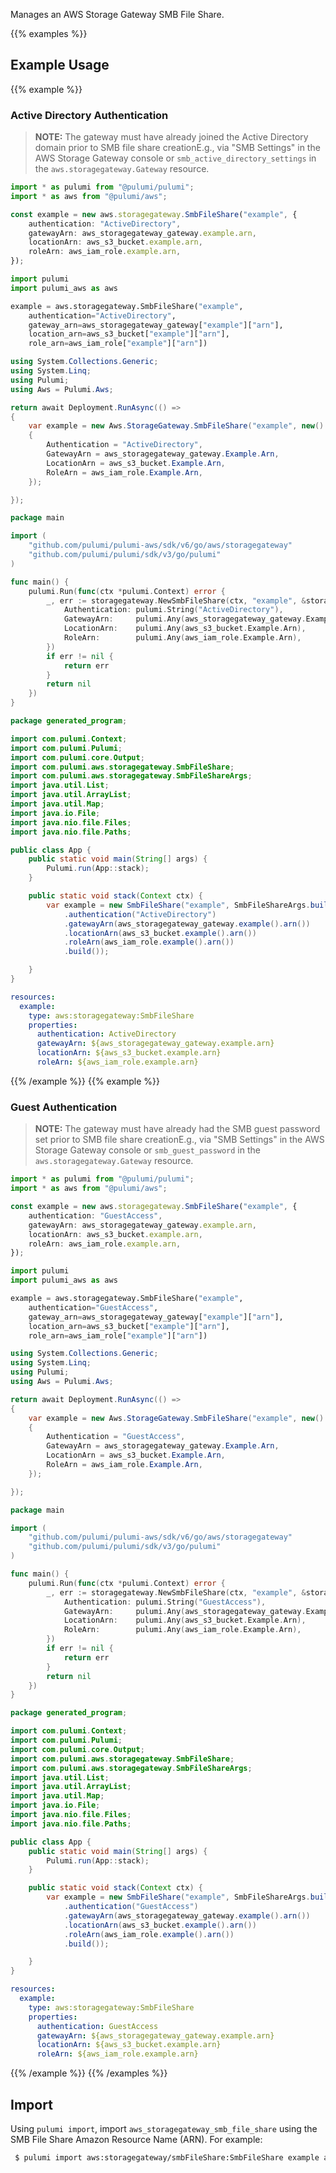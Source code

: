 Manages an AWS Storage Gateway SMB File Share.

{{% examples %}}
## Example Usage
{{% example %}}
### Active Directory Authentication

> **NOTE:** The gateway must have already joined the Active Directory domain prior to SMB file share creationE.g., via "SMB Settings" in the AWS Storage Gateway console or `smb_active_directory_settings` in the `aws.storagegateway.Gateway` resource.

```typescript
import * as pulumi from "@pulumi/pulumi";
import * as aws from "@pulumi/aws";

const example = new aws.storagegateway.SmbFileShare("example", {
    authentication: "ActiveDirectory",
    gatewayArn: aws_storagegateway_gateway.example.arn,
    locationArn: aws_s3_bucket.example.arn,
    roleArn: aws_iam_role.example.arn,
});
```
```python
import pulumi
import pulumi_aws as aws

example = aws.storagegateway.SmbFileShare("example",
    authentication="ActiveDirectory",
    gateway_arn=aws_storagegateway_gateway["example"]["arn"],
    location_arn=aws_s3_bucket["example"]["arn"],
    role_arn=aws_iam_role["example"]["arn"])
```
```csharp
using System.Collections.Generic;
using System.Linq;
using Pulumi;
using Aws = Pulumi.Aws;

return await Deployment.RunAsync(() => 
{
    var example = new Aws.StorageGateway.SmbFileShare("example", new()
    {
        Authentication = "ActiveDirectory",
        GatewayArn = aws_storagegateway_gateway.Example.Arn,
        LocationArn = aws_s3_bucket.Example.Arn,
        RoleArn = aws_iam_role.Example.Arn,
    });

});
```
```go
package main

import (
	"github.com/pulumi/pulumi-aws/sdk/v6/go/aws/storagegateway"
	"github.com/pulumi/pulumi/sdk/v3/go/pulumi"
)

func main() {
	pulumi.Run(func(ctx *pulumi.Context) error {
		_, err := storagegateway.NewSmbFileShare(ctx, "example", &storagegateway.SmbFileShareArgs{
			Authentication: pulumi.String("ActiveDirectory"),
			GatewayArn:     pulumi.Any(aws_storagegateway_gateway.Example.Arn),
			LocationArn:    pulumi.Any(aws_s3_bucket.Example.Arn),
			RoleArn:        pulumi.Any(aws_iam_role.Example.Arn),
		})
		if err != nil {
			return err
		}
		return nil
	})
}
```
```java
package generated_program;

import com.pulumi.Context;
import com.pulumi.Pulumi;
import com.pulumi.core.Output;
import com.pulumi.aws.storagegateway.SmbFileShare;
import com.pulumi.aws.storagegateway.SmbFileShareArgs;
import java.util.List;
import java.util.ArrayList;
import java.util.Map;
import java.io.File;
import java.nio.file.Files;
import java.nio.file.Paths;

public class App {
    public static void main(String[] args) {
        Pulumi.run(App::stack);
    }

    public static void stack(Context ctx) {
        var example = new SmbFileShare("example", SmbFileShareArgs.builder()        
            .authentication("ActiveDirectory")
            .gatewayArn(aws_storagegateway_gateway.example().arn())
            .locationArn(aws_s3_bucket.example().arn())
            .roleArn(aws_iam_role.example().arn())
            .build());

    }
}
```
```yaml
resources:
  example:
    type: aws:storagegateway:SmbFileShare
    properties:
      authentication: ActiveDirectory
      gatewayArn: ${aws_storagegateway_gateway.example.arn}
      locationArn: ${aws_s3_bucket.example.arn}
      roleArn: ${aws_iam_role.example.arn}
```
{{% /example %}}
{{% example %}}
### Guest Authentication

> **NOTE:** The gateway must have already had the SMB guest password set prior to SMB file share creationE.g., via "SMB Settings" in the AWS Storage Gateway console or `smb_guest_password` in the `aws.storagegateway.Gateway` resource.

```typescript
import * as pulumi from "@pulumi/pulumi";
import * as aws from "@pulumi/aws";

const example = new aws.storagegateway.SmbFileShare("example", {
    authentication: "GuestAccess",
    gatewayArn: aws_storagegateway_gateway.example.arn,
    locationArn: aws_s3_bucket.example.arn,
    roleArn: aws_iam_role.example.arn,
});
```
```python
import pulumi
import pulumi_aws as aws

example = aws.storagegateway.SmbFileShare("example",
    authentication="GuestAccess",
    gateway_arn=aws_storagegateway_gateway["example"]["arn"],
    location_arn=aws_s3_bucket["example"]["arn"],
    role_arn=aws_iam_role["example"]["arn"])
```
```csharp
using System.Collections.Generic;
using System.Linq;
using Pulumi;
using Aws = Pulumi.Aws;

return await Deployment.RunAsync(() => 
{
    var example = new Aws.StorageGateway.SmbFileShare("example", new()
    {
        Authentication = "GuestAccess",
        GatewayArn = aws_storagegateway_gateway.Example.Arn,
        LocationArn = aws_s3_bucket.Example.Arn,
        RoleArn = aws_iam_role.Example.Arn,
    });

});
```
```go
package main

import (
	"github.com/pulumi/pulumi-aws/sdk/v6/go/aws/storagegateway"
	"github.com/pulumi/pulumi/sdk/v3/go/pulumi"
)

func main() {
	pulumi.Run(func(ctx *pulumi.Context) error {
		_, err := storagegateway.NewSmbFileShare(ctx, "example", &storagegateway.SmbFileShareArgs{
			Authentication: pulumi.String("GuestAccess"),
			GatewayArn:     pulumi.Any(aws_storagegateway_gateway.Example.Arn),
			LocationArn:    pulumi.Any(aws_s3_bucket.Example.Arn),
			RoleArn:        pulumi.Any(aws_iam_role.Example.Arn),
		})
		if err != nil {
			return err
		}
		return nil
	})
}
```
```java
package generated_program;

import com.pulumi.Context;
import com.pulumi.Pulumi;
import com.pulumi.core.Output;
import com.pulumi.aws.storagegateway.SmbFileShare;
import com.pulumi.aws.storagegateway.SmbFileShareArgs;
import java.util.List;
import java.util.ArrayList;
import java.util.Map;
import java.io.File;
import java.nio.file.Files;
import java.nio.file.Paths;

public class App {
    public static void main(String[] args) {
        Pulumi.run(App::stack);
    }

    public static void stack(Context ctx) {
        var example = new SmbFileShare("example", SmbFileShareArgs.builder()        
            .authentication("GuestAccess")
            .gatewayArn(aws_storagegateway_gateway.example().arn())
            .locationArn(aws_s3_bucket.example().arn())
            .roleArn(aws_iam_role.example().arn())
            .build());

    }
}
```
```yaml
resources:
  example:
    type: aws:storagegateway:SmbFileShare
    properties:
      authentication: GuestAccess
      gatewayArn: ${aws_storagegateway_gateway.example.arn}
      locationArn: ${aws_s3_bucket.example.arn}
      roleArn: ${aws_iam_role.example.arn}
```
{{% /example %}}
{{% /examples %}}

## Import

Using `pulumi import`, import `aws_storagegateway_smb_file_share` using the SMB File Share Amazon Resource Name (ARN). For example:

```sh
 $ pulumi import aws:storagegateway/smbFileShare:SmbFileShare example arn:aws:storagegateway:us-east-1:123456789012:share/share-12345678
```
 